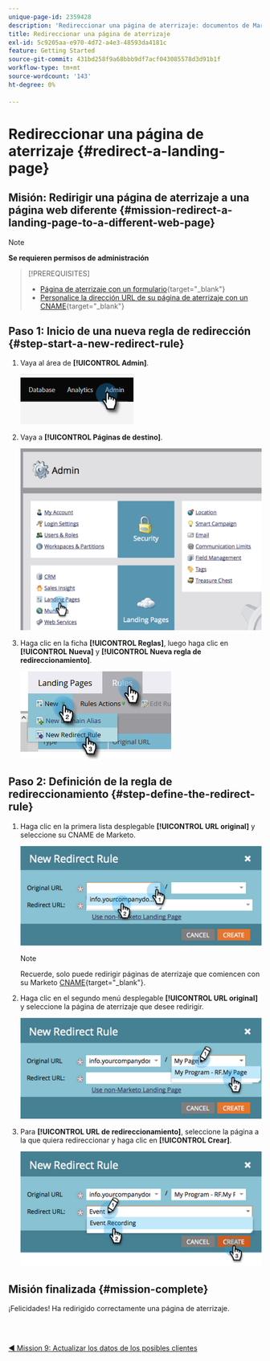 ```yaml
---
unique-page-id: 2359428
description: 'Redireccionar una página de aterrizaje: documentos de Marketo, documentación del producto'
title: Redireccionar una página de aterrizaje
exl-id: 5c9205aa-e970-4d72-a4e3-48593da4181c
feature: Getting Started
source-git-commit: 431bd258f9a68bbb9df7acf043085578d3d91b1f
workflow-type: tm+mt
source-wordcount: '143'
ht-degree: 0%

---
```


# Redireccionar una página de aterrizaje {#redirect-a-landing-page}

## Misión: Redirigir una página de aterrizaje a una página web diferente {#mission-redirect-a-landing-page-to-a-different-web-page}

>[!NOTE]
>
>**Se requieren permisos de administración**

>[!PREREQUISITES]
>
>* [Página de aterrizaje con un formulario](/help/marketo/getting-started/quick-wins/landing-page-with-a-form.md){target="_blank"}
>* [Personalice la dirección URL de su página de aterrizaje con un CNAME](/help/marketo/product-docs/demand-generation/landing-pages/landing-page-actions/customize-your-landing-page-urls-with-a-cname.md){target="_blank"}

## Paso 1: Inicio de una nueva regla de redirección {#step-start-a-new-redirect-rule}

1. Vaya al área de **[!UICONTROL Admin]**.

   ![](assets/redirect-a-landing-page-1.png)

1. Vaya a **[!UICONTROL Páginas de destino]**.

   ![](assets/redirect-a-landing-page-2.png)

1. Haga clic en la ficha **[!UICONTROL Reglas]**, luego haga clic en **[!UICONTROL Nueva]** y **[!UICONTROL Nueva regla de redireccionamiento]**.

   ![](assets/redirect-a-landing-page-3.png)

## Paso 2: Definición de la regla de redireccionamiento {#step-define-the-redirect-rule}

1. Haga clic en la primera lista desplegable **[!UICONTROL URL original]** y seleccione su CNAME de Marketo.

   ![](assets/redirect-a-landing-page-4.png)

   >[!NOTE]
   >
   >Recuerde, solo puede redirigir páginas de aterrizaje que comiencen con su Marketo [CNAME](/help/marketo/product-docs/demand-generation/landing-pages/landing-page-actions/customize-your-landing-page-urls-with-a-cname.md){target="_blank"}.

1. Haga clic en el segundo menú desplegable **[!UICONTROL URL original]** y seleccione la página de aterrizaje que desee redirigir.

   ![](assets/redirect-a-landing-page-5.png)

1. Para **[!UICONTROL URL de redireccionamiento]**, seleccione la página a la que quiera redireccionar y haga clic en **[!UICONTROL Crear]**.

   ![](assets/redirect-a-landing-page-6.png)

## Misión finalizada {#mission-complete}

¡Felicidades! Ha redirigido correctamente una página de aterrizaje.

<br> 

[◄ Mission 9: Actualizar los datos de los posibles clientes](/help/marketo/getting-started/quick-wins/update-person-data.md)
